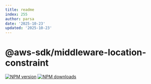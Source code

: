 ```yaml
---
title: readme
index: 255
author: parsa
date: '2025-10-23'
updated: '2025-10-23'
---
```

# @aws-sdk/middleware-location-constraint

[![NPM version](https://img.shields.io/npm/v/@aws-sdk/middleware-location-constraint/latest.svg)](https://www.npmjs.com/package/@aws-sdk/middleware-location-constraint)
[![NPM downloads](https://img.shields.io/npm/dm/@aws-sdk/middleware-location-constraint.svg)](https://www.npmjs.com/package/@aws-sdk/middleware-location-constraint)
